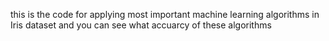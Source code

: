 this is the code for applying most important machine learning algorithms in Iris dataset and you can see what accuarcy of these algorithms 
